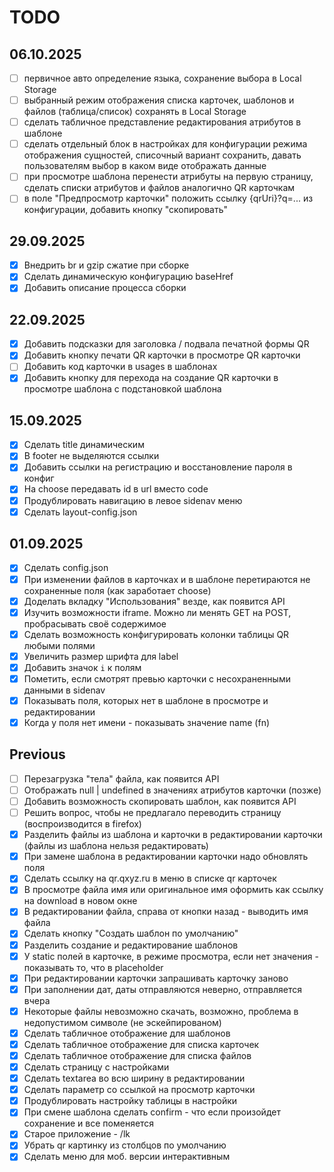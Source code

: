 # TODO

## 06.10.2025
- [ ] первичное авто определение языка, сохранение выбора в Local Storage 
- [ ] выбранный режим отображения списка карточек, шаблонов и файлов (таблица/список) сохранять в Local Storage
- [ ] сделать табличное представление редактирования атрибутов в шаблоне
- [ ] сделать отдельный блок в настройках для конфигурации режима отображения сущностей, списочный вариант сохранить, давать пользователям выбор в каком виде отображать данные
- [ ] при просмотре шаблона перенести атрибуты на первую страницу, сделать списки атрибутов и файлов аналогично QR карточкам
- [ ] в поле "Предпросмотр карточки" положить ссылку {qrUri}?q=... из конфигурации, добавить кнопку "скопировать"

## 29.09.2025

- [x] Внедрить br и gzip сжатие при сборке
- [x] Сделать динамическую конфигурацию baseHref
- [x] Добавить описание процесса сборки

## 22.09.2025

- [x] Добавить подсказки для заголовка / подвала печатной формы QR
- [x] Добавить кнопку печати QR карточки в просмотре QR карточки
- [ ] Добавить код карточки в usages в шаблонах
- [x] Добавить кнопку для перехода на создание QR карточки в просмотре шаблона с подстановкой шаблона

## 15.09.2025

- [x] Сделать title динамическим
- [x] В footer не выделяются ссылки
- [x] Добавить ссылки на регистрацию и восстановление пароля в конфиг
- [x] На choose передавать id в url вместо code
- [x] Продублировать навигацию в левое sidenav меню
- [x] Сделать layout-config.json

## 01.09.2025

- [x] Сделать config.json
- [x] При изменении файлов в карточках и в шаблоне перетираются не сохраненные поля (как заработает choose)
- [x] Доделать вкладку "Использования" везде, как появится API
- [x] Изучить возможности iframe. Можно ли менять GET на POST, пробрасывать своё содержимое
- [x] Сделать возможность конфигурировать колонки таблицы QR любыми полями
- [x] Увеличить размер шрифта для label
- [x] Добавить значок `i` к полям
- [x] Пометить, если смотрят превью карточки с несохраненными данными в sidenav
- [x] Показывать поля, которых нет в шаблоне в просмотре и редактировании
- [x] Когда у поля нет имени - показывать значение name (fn)

## Previous

- [ ] Перезагрузка "тела" файла, как появится API
- [ ] Отображать null | undefined в значениях атрибутов карточки (позже)
- [ ] Добавить возможность скопировать шаблон, как появится API
- [ ] Решить вопрос, чтобы не предлагало переводить страницу (воспроизводится в firefox)
- [x] Разделить файлы из шаблона и карточки в редактировании карточки (файлы из шаблона нельзя редактировать)
- [x] При замене шаблона в редактировании карточки надо обновлять поля
- [x] Сделать ссылку на qr.qxyz.ru в меню в списке qr карточек
- [x] В просмотре файла имя или оригинальное имя оформить как ссылку на download в новом окне
- [x] В редактировании файла, справа от кнопки назад - выводить имя файла
- [x] Сделать кнопку "Создать шаблон по умолчанию"
- [x] Разделить создание и редактирование шаблонов
- [x] У static полей в карточке, в режиме просмотра, если нет значения - показывать то, что в placeholder
- [x] При редактировании карточки запрашивать карточку заново
- [x] При заполнении дат, даты отправляются неверно, отправляется вчера
- [x] Некоторые файлы невозможно скачать, возможно, проблема в недопустимом символе (не эскейпированом)
- [x] Сделать табличное отображение для шаблонов
- [x] Сделать табличное отображение для списка карточек
- [x] Сделать табличное отображение для списка файлов
- [x] Сделать страницу с настройками
- [x] Сделать textarea во всю ширину в редактировании
- [x] Сделать параметр со ссылкой на просмотр карточки
- [x] Продублировать настройку таблицы в настройки
- [x] При смене шаблона сделать confirm - что если произойдет сохранение и все поменяется
- [x] Старое приложение - /lk
- [x] Убрать qr картинку из столбцов по умолчанию
- [x] Сделать меню для моб. версии интерактивным
